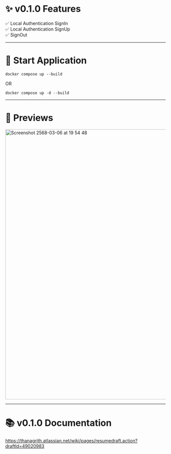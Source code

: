 # ✨ v0.1.0 Features 

✅ Local Authentication SignIn <br>
✅ Local Authentication SignUp <br>
✅ SignOut 

---
# 🚀 Start Application

```
docker compose up --build
```

OR

```
docker compose up -d --build
```
---
# 👀 Previews

<img width="847" alt="Screenshot 2568-03-06 at 19 54 48" src="https://github.com/user-attachments/assets/c4410ad3-c570-43dd-a5e5-70c451bb2895" />

---
# 📚 v0.1.0 Documentation
https://thanagrith.atlassian.net/wiki/pages/resumedraft.action?draftId=49020983
